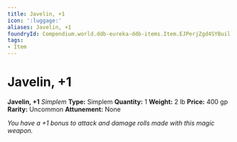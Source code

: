 ```yaml
---
title: Javelin, +1
icon: ':luggage:'
aliases: Javelin, +1
foundryId: Compendium.world.ddb-eureka-ddb-items.Item.EJPerjZgd4SYBuil
tags:
- Item
---
```


# Javelin, +1

**Javelin, +1**
_Simplem_
**Type:** Simplem
**Quantity:** 1
**Weight:** 2 lb
**Price:** 400 gp
**Rarity:** Uncommon
**Attunement:** None

*You have a +1 bonus to attack and damage rolls made with this magic weapon.*